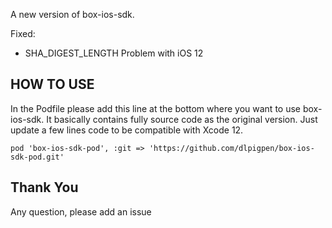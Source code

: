  A new version of box-ios-sdk.

 Fixed:
 - SHA_DIGEST_LENGTH Problem with iOS 12
 
 ## HOW TO USE
 
In the Podfile please add this line at the bottom where you want to use box-ios-sdk. It basically contains fully source code as the original version. Just update a few lines code to be compatible with Xcode 12.

```
pod 'box-ios-sdk-pod', :git => 'https://github.com/dlpigpen/box-ios-sdk-pod.git'
```

## Thank You
Any question, please add an issue

